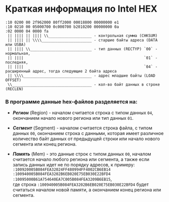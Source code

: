 # Краткая информация по Intel HEX

    :10 0200 00 2f962000 80ff2000 00018800 00000000 e1
    :10 0210 00 05000700 0c000700 b2010200 00000000 0a
    :02 0000 04 0000 fa
     || |||| || |||| \\___________________ - контрольная сумма (CHKSUM)
     || |||| || \\\\______________________ - старшие байты адреса (DATA или USBA)
     || |||| \\___________________________ - тип данных (RECTYP) `00` - нормальная,
     || ||||                                                     `01` - последняя,
     || ||||                                                     `04` - расширенный адрес, тогда следующие 2 байта адреса
     || \\\\______________________________ - адрес младшие байты (LOAD OFFSET)
     \\___________________________________ - кол-во байт данных в строке (RECLEN)

### В программе данные hex-файлов разделяется на:

* **_Регион_** (Region) - началом считается строка с типом данных `04`, окончанием начало нового региона или тип данных `01`.

* **_Сегмент_** (Segment) - началом считается строка файла, с типом данных `00`, окончанием строка с данными, которая имеет различное количество байт данных от предыдущей строки или начало нового сегмента или конец региона.

* **_Память_** (Mem) - это данные строк с типом данных `00`, началом считается начало любого региона или сегмента, а также если запись данных идет не по порядку адресов, к примеру:
`
:100920005B084FEA32024FF480994FF4002CB6EB14
:100940005B084FEA3202B6EB020E75EB030E22BFD4
:10095000B61A754640EA7C005B084FEA3209B6EB15`,<br/>
где строка `:100940005B084FEA3202B6EB020E75EB030E22BFD4` будет считаться началом новой памяти, а окончанием конец региона или сегмента.

